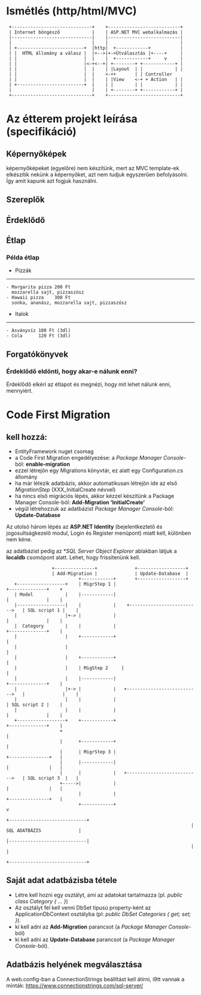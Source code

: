 ﻿
# Ismétlés (http/html/MVC)

```
 +------------------------------+    +---------------------------+
 | Internet böngésző            |    | ASP.NET MVC webalkalmazás |
 |------------------------------|    |---------------------------|
 |                              |    |                           |
 | +-------------------------+  |http|  +------------+           |
 | |  HTML állomány a válasz |  |+-->|+->Útválasztás |+----+     |
 | |                         |  |    |  +------------+     v     |
 | |                         |<-+<--+| +--------+ +------------+ |
 | |                         |  |    | |Layout  | |            | |
 | |                         |  |    <-++       | | Controller
 | |                         |  |    | |View    <-+ + Action   | |
 | +-------------------------+  |    | |        | |            | |
 |                              |    | +--------+ +------------+ |
 +------------------------------+    +---------------------------+
```

# Az étterem projekt leírása (specifikáció)

## Képernyőképek
képernyőképeket (egyelőre) nem készítünk, mert az MVC template-ek elkészítik nekünk a képernyőket, azt nem tudjuk egyszerűen befolyásolni. Így amit kapunk azt fogjuk használni.

## Szereplők
## Érdeklődő
## Étlap
### Példa étlap

- Pizzák
------
    - Margarita pizza 200 Ft
      mozzarella sajt, pizzaszósz
    - Hawaii pizza    300 Ft
      sonka, ananász, mozzarella sajt, pizzaszósz

- Italok
------
    - Ásványvíz 100 Ft (3dl)
    - Cola      120 Ft (3dl)

## Forgatókönyvek
### Érdeklődő eldönti, hogy akar-e nálunk enni?
Érdeklődő elkéri az étlapot és megnézi, hogy mit lehet nálunk enni, mennyiért.


# Code First Migration
## kell hozzá:

- EntityFramework nuget csomag
- a Code First Migration engedélyezése: a *Package Manager Console*-ból: **enable-migration**
- ezzel létrejön egy Migrations könyvtár, ez alatt egy Configuration.cs állomány
- ha már létezik adatbázis, akkor automatikusan létrejön ide az első *MigrationStep* (XXX_InitialCreate névvel)
- ha nincs első migrációs lépés, akkor kézzel készítünk a Package Manager Console-ból: **Add-Migration 'InitialCreate'**
- végül létrehozzuk az adatbázist *Package Manager Console*-ból: **Update-Database**

Az utolsó három lépés az **ASP.NET Identity** (bejelentkeztető és jogosultságkezelő modul, Login és Register menüpont) miatt kell, különben nem kéne.

az adatbázist pedig az **SQL Server Object Explorer* ablakban látjuk a **localdb** csomópont alatt. Lehet, hogy frissítenünk kell.

```
                 +---------------+              +------------------+
                 | Add-Migration |              | Update-Database  |
                           +------------+       +------------------+
   +------------------+    | MigrStep 1 |                                   +--------------+    +
   | Model            |    |------------|                                   |              |    |
   |------------------|    |            |    +-------------------------->   | SQL script 1 |    |
   |                  |+-> |            |                                   |              |    |
   |  Category        |    |            |                                   +--------------+    |
   |                  |    +------------+                                                       |
   |                  |                                                                         |
   |                  |    +------------+                                                       |
   |                  |    | MigStep 2     |                                                       |
   |                  |    |------------|                                   +--------------+    |
   |                  |+-> |            |   +--------------------------->   |              |    |
   |                  |    |            |                                   | SQL script 2 |    |
   |                  |    |            |                                   |              |    |
   +------------------+    +------------+                                   +--------------+    |
                    +                                                                           |
                    |      +------------+                                                       |
                    |      | MigrStep 3 |                                   +---------------+   |
                    |      |------------|                                   |               |   |
                    |      |            |   +--------------------------->   | SQL script 3  |   |
                    +----->|            |                                   |               |   |
                           |            |                                   +---------------+   |
                           +------------+                                                       v
                                                                     +-----------------------------+
                                                                     |  SQL ADATBÁZIS              |
                                                                     |-----------------------------|
                                                                     |                             |
                                                                     +-----------------------------+
```

## Saját adat adatbázisba tétele
- Létre kell hozni egy osztályt, ami az adatokat tartalmazza (pl. *public class Category { ... }*)
- Az osztályt fel kell venni DbSet típusú property-ként az ApplicationDbContext osztályba (pl: *public DbSet<Category> Categories { get; set; }*).
- ki kell adni az **Add-Migration** parancsot (a *Package Manager Console*-ból)
- ki kell adni az **Update-Database** parancsot (a *Package Manager Console*-ból).

## Adatbázis helyének megválasztása
A web.config-ban a ConnectionStrings beállítást kell átírni, i9tt vannak a minták: https://www.connectionstrings.com/sql-server/
